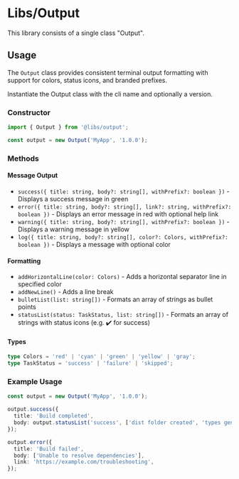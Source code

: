 # Libs/Output

This library consists of a single class "Output".

## Usage

The `Output` class provides consistent terminal output formatting with support for colors, status icons, and branded prefixes.

Instantiate the Output class with the cli name and optionally a version.

### Constructor

```typescript
import { Output } from '@libs/output';

const output = new Output('MyApp', '1.0.0');
```

### Methods

#### Message Output

- `success({ title: string, body?: string[], withPrefix?: boolean })` - Displays a success message in green
- `error({ title: string, body?: string[], link?: string, withPrefix?: boolean })` - Displays an error message in red with optional help link
- `warning({ title: string, body?: string[], withPrefix?: boolean })` - Displays a warning message in yellow
- `log({ title: string, body?: string[], color?: Colors, withPrefix?: boolean })` - Displays a message with optional color

#### Formatting

- `addHorizontalLine(color: Colors)` - Adds a horizontal separator line in specified color
- `addNewLine()` - Adds a line break
- `bulletList(list: string[])` - Formats an array of strings as bullet points
- `statusList(status: TaskStatus, list: string[])` - Formats an array of strings with status icons (e.g. ✔️ for success)

#### Types

```typescript
type Colors = 'red' | 'cyan' | 'green' | 'yellow' | 'gray';
type TaskStatus = 'success' | 'failure' | 'skipped';
```

### Example Usage

```typescript
const output = new Output('MyApp', '1.0.0');

output.success({
  title: 'Build completed',
  body: output.statusList('success', ['dist folder created', 'types generated']),
});

output.error({
  title: 'Build failed',
  body: ['Unable to resolve dependencies'],
  link: 'https://example.com/troubleshooting',
});
```
